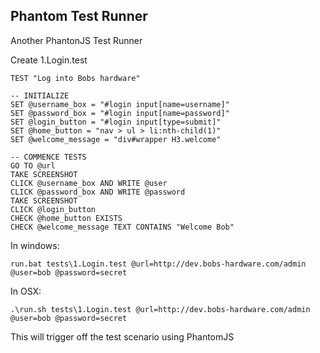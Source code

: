 Phantom Test Runner
-------

Another PhantonJS Test Runner

Create 1.Login.test

    TEST "Log into Bobs hardware"

    -- INITIALIZE
    SET @username_box = "#login input[name=username]"
    SET @password_box = "#login input[name=password]"
    SET @login_button = "#login input[type=submit]"
    SET @home_button = "nav > ul > li:nth-child(1)"
    SET @welcome_message = "div#wrapper H3.welcome"
    
    -- COMMENCE TESTS
    GO TO @url
    TAKE SCREENSHOT
    CLICK @username_box AND WRITE @user
    CLICK @password_box AND WRITE @password
    TAKE SCREENSHOT
    CLICK @login_button
    CHECK @home_button EXISTS
    CHECK @welcome_message TEXT CONTAINS "Welcome Bob"


In windows:

    run.bat tests\1.Login.test @url=http://dev.bobs-hardware.com/admin @user=bob @password=secret
    
In OSX:

    .\run.sh tests\1.Login.test @url=http://dev.bobs-hardware.com/admin @user=bob @password=secret
    
This will trigger off the test scenario using PhantomJS
